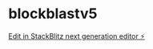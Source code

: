 # blockblastv5

[Edit in StackBlitz next generation editor ⚡️](https://stackblitz.com/~/github.com/somewhereoverthere1/blockblastv5)